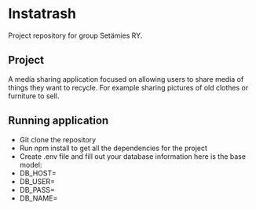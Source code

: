 # Instatrash
Project repository for group Setämies RY.

## Project
A media sharing application focused on allowing users to share media of things they want to recycle. For example sharing pictures of old clothes or furniture to sell.

## Running application
- Git clone the repository
- Run npm install to get all the dependencies for the project
- Create .env file and fill out your database information here is the base model:
- DB_HOST=
- DB_USER=
- DB_PASS=
- DB_NAME=
